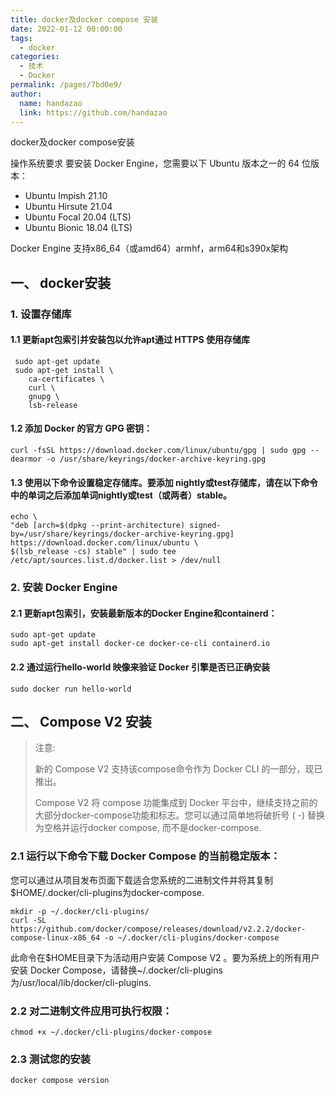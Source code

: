 ```yaml
---
title: docker及docker compose 安装
date: 2022-01-12 00:00:00
tags: 
  - docker
categories: 
  - 技术
  - Docker
permalink: /pages/7bd0e9/
author: 
  name: handazao
  link: https://github.com/handazao
---
```


docker及docker compose安装

操作系统要求
要安装 Docker Engine，您需要以下 Ubuntu 版本之一的 64 位版本：

 - Ubuntu Impish 21.10
 - Ubuntu Hirsute 21.04
 - Ubuntu Focal 20.04 (LTS)
 - Ubuntu Bionic 18.04 (LTS)

Docker Engine 支持x86_64（或amd64）armhf，arm64和s390x架构

## 一、 docker安装

### 1. 设置存储库

#### 1.1 更新apt包索引并安装包以允许apt通过 HTTPS 使用存储库

```Shell
 sudo apt-get update
 sudo apt-get install \
    ca-certificates \
    curl \
    gnupg \
    lsb-release
```

#### 1.2 添加 Docker 的官方 GPG 密钥：

```Shell
curl -fsSL https://download.docker.com/linux/ubuntu/gpg | sudo gpg --dearmor -o /usr/share/keyrings/docker-archive-keyring.gpg
```

#### 1.3 使用以下命令设置稳定存储库。要添加 nightly或test存储库，请在以下命令中的单词之后添加单词nightly或test（或两者）stable。

```Shell
echo \
"deb [arch=$(dpkg --print-architecture) signed-by=/usr/share/keyrings/docker-archive-keyring.gpg] https://download.docker.com/linux/ubuntu \
$(lsb_release -cs) stable" | sudo tee /etc/apt/sources.list.d/docker.list > /dev/null
```

### 2. 安装 Docker Engine

#### 2.1 更新apt包索引，安装最新版本的Docker Engine和containerd：

```Shell
sudo apt-get update
sudo apt-get install docker-ce docker-ce-cli containerd.io
```

#### 2.2 通过运行hello-world 映像来验证 Docker 引擎是否已正确安装

```Shell
sudo docker run hello-world
```

## 二、 Compose V2 安装

> 注意:
> 
> 新的 Compose V2 支持该compose命令作为 Docker CLI 的一部分，现已推出。
> 
> Compose V2 将 compose 功能集成到 Docker 平台中，继续支持之前的大部分docker-compose功能和标志。您可以通过简单地将破折号 ( -) 替换为空格并运行docker compose, 而不是docker-compose.

### 2.1 运行以下命令下载 Docker Compose 的当前稳定版本：

您可以通过从项目发布页面下载适合您系统的二进制文件并将其复制$HOME/.docker/cli-plugins为docker-compose.

```Shell
mkdir -p ~/.docker/cli-plugins/
curl -SL https://github.com/docker/compose/releases/download/v2.2.2/docker-compose-linux-x86_64 -o ~/.docker/cli-plugins/docker-compose
```

此命令在$HOME目录下为活动用户安装 Compose V2 。要为系统上的所有用户安装 Docker Compose，请替换~/.docker/cli-plugins为/usr/local/lib/docker/cli-plugins.

### 2.2 对二进制文件应用可执行权限：

```Shell
chmod +x ~/.docker/cli-plugins/docker-compose
```

### 2.3 测试您的安装

```Shell
docker compose version
```